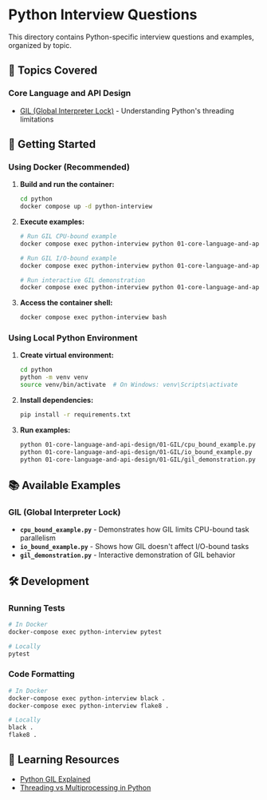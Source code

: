 # Python Interview Questions

This directory contains Python-specific interview questions and examples, organized by topic.

## 🐍 Topics Covered

### Core Language and API Design

- [GIL (Global Interpreter Lock)](./01-core-language-and-api-design/01-GIL/) - Understanding Python's threading limitations

## 🚀 Getting Started

### Using Docker (Recommended)

1. **Build and run the container:**

   ```bash
   cd python
   docker compose up -d python-interview
   ```

2. **Execute examples:**

   ```bash
   # Run GIL CPU-bound example
   docker compose exec python-interview python 01-core-language-and-api-design/01-GIL/cpu_bound_example.py

   # Run GIL I/O-bound example
   docker compose exec python-interview python 01-core-language-and-api-design/01-GIL/io_bound_example.py

   # Run interactive GIL demonstration
   docker compose exec python-interview python 01-core-language-and-api-design/01-GIL/gil_demonstration.py
   ```

3. **Access the container shell:**
   ```bash
   docker compose exec python-interview bash
   ```

### Using Local Python Environment

1. **Create virtual environment:**

   ```bash
   cd python
   python -m venv venv
   source venv/bin/activate  # On Windows: venv\Scripts\activate
   ```

2. **Install dependencies:**

   ```bash
   pip install -r requirements.txt
   ```

3. **Run examples:**
   ```bash
   python 01-core-language-and-api-design/01-GIL/cpu_bound_example.py
   python 01-core-language-and-api-design/01-GIL/io_bound_example.py
   python 01-core-language-and-api-design/01-GIL/gil_demonstration.py
   ```

## 📚 Available Examples

### GIL (Global Interpreter Lock)

- **`cpu_bound_example.py`** - Demonstrates how GIL limits CPU-bound task parallelism
- **`io_bound_example.py`** - Shows how GIL doesn't affect I/O-bound tasks
- **`gil_demonstration.py`** - Interactive demonstration of GIL behavior

## 🛠️ Development

### Running Tests

```bash
# In Docker
docker-compose exec python-interview pytest

# Locally
pytest
```

### Code Formatting

```bash
# In Docker
docker-compose exec python-interview black .
docker-compose exec python-interview flake8 .

# Locally
black .
flake8 .
```

## 📖 Learning Resources

- [Python GIL Explained](https://realpython.com/python-gil/)
- [Threading vs Multiprocessing in Python](https://realpython.com/python-concurrency/)

